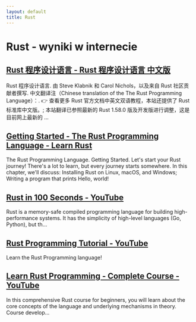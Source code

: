 ```yaml
---
layout: default
title: Rust
---
```

# **Rust - wyniki w internecie**
## [Rust 程序设计语言 - Rust 程序设计语言 中文版](https://rustwiki.org/zh-CN/book/)
Rust 程序设计语言. 由 Steve Klabnik 和 Carol Nichols，以及来自 Rust 社区贡献者撰写. 中文翻译注（Chinese translation of the The Rust Programming Language）：. 👉 查看更多 Rust 官方文档中英文双语教程，本站还提供了 Rust 标准库中文版。; 本站翻译已参照最新的 Rust 1.58.0 版及开发版进行调整，这是目前网上最新的 ...
## [Getting Started - The Rust Programming Language - Learn Rust](https://doc.rust-lang.org/book/ch01-00-getting-started.html)
The Rust Programming Language. Getting Started. Let's start your Rust journey! There's a lot to learn, but every journey starts somewhere. In this chapter, we'll discuss: Installing Rust on Linux, macOS, and Windows; Writing a program that prints Hello, world!
## [Rust in 100 Seconds - YouTube](https://www.youtube.com/watch?v=5C_HPTJg5ek)
Rust is a memory-safe compiled programming language for building high-performance systems. It has the simplicity of high-level languages (Go, Python), but th...
## [Rust Programming Tutorial - YouTube](https://www.youtube.com/playlist?list=PLzMcBGfZo4-nyLTlSRBvo0zjSnCnqjHYQ)
Learn the Rust Programming language!
## [Learn Rust Programming - Complete Course - YouTube](https://www.youtube.com/watch?v=BpPEoZW5IiY)
In this comprehensive Rust course for beginners, you will learn about the core concepts of the language and underlying mechanisms in theory. ️ Course develop...

